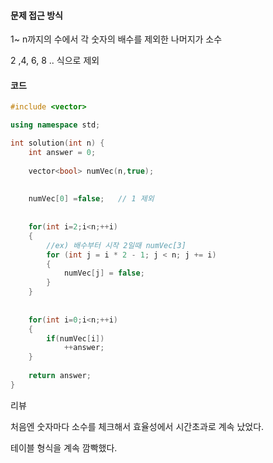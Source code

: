 #### 문제 접근 방식

1~ n까지의 수에서 각 숫자의 배수를 제외한 나머지가 소수

2 ,4, 6, 8 .. 식으로 제외

#### 코드

```c++
#include <vector>

using namespace std;

int solution(int n) {
    int answer = 0;
    
    vector<bool> numVec(n,true);
     
    
    numVec[0] =false;   // 1 제외
    
    
    for(int i=2;i<n;++i)
    {
        //ex) 배수부터 시작 2일때 numVec[3] 
        for (int j = i * 2 - 1; j < n; j += i)
		{
			numVec[j] = false;
		}
    }
    
    
    for(int i=0;i<n;++i)
    {
        if(numVec[i])
            ++answer;
    }
    
    return answer;
}
```



리뷰

처음엔 숫자마다 소수를 체크해서 효율성에서 시간초과로 계속 났었다.

테이블 형식을 계속 깜빡했다.

